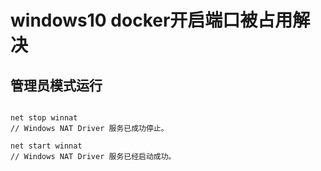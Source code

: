 # windows10 docker开启端口被占用解决



## 管理员模式运行

```

net stop winnat
// Windows NAT Driver 服务已成功停止。

net start winnat
// Windows NAT Driver 服务已经启动成功。
```

